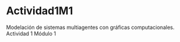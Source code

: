 # Actividad1M1
Modelación de sistemas multiagentes con gráficas computacionales. Actividad 1 Módulo 1

